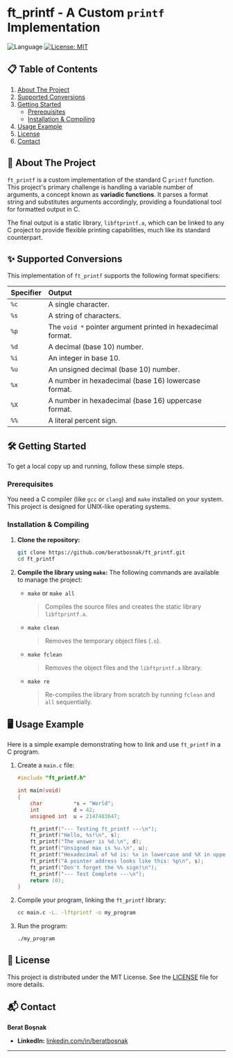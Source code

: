 # ft_printf - A Custom `printf` Implementation

![Language](https://img.shields.io/badge/Language-C-blue?style=for-the-badge&logo=c)
[![License: MIT](https://img.shields.io/badge/License-MIT-yellow.svg?style=for-the-badge)](https://opensource.org/licenses/MIT)

## 📋 Table of Contents

1.  [About The Project](#-about-the-project)
2.  [Supported Conversions](#-supported-conversions)
3.  [Getting Started](#-getting-started)
    -   [Prerequisites](#prerequisites)
    -   [Installation & Compiling](#installation--compiling)
5.  [Usage Example](#-usage-example)
6.  [License](#-license)
7.  [Contact](#-contact)

## 🚀 About The Project

`ft_printf` is a custom implementation of the standard C `printf` function. This project's primary challenge is handling a variable number of arguments, a concept known as **variadic functions**. It parses a format string and substitutes arguments accordingly, providing a foundational tool for formatted output in C.

The final output is a static library, `libftprintf.a`, which can be linked to any C project to provide flexible printing capabilities, much like its standard counterpart.

## ✨ Supported Conversions

This implementation of `ft_printf` supports the following format specifiers:

| Specifier | Output |
| :--- | :--- |
| `%c` | A single character. |
| `%s` | A string of characters. |
| `%p` | The `void *` pointer argument printed in hexadecimal format. |
| `%d` | A decimal (base 10) number. |
| `%i` | An integer in base 10. |
| `%u` | An unsigned decimal (base 10) number. |
| `%x` | A number in hexadecimal (base 16) lowercase format. |
| `%X` | A number in hexadecimal (base 16) uppercase format. |
| `%%` | A literal percent sign. |

## 🛠 Getting Started

To get a local copy up and running, follow these simple steps.

### Prerequisites

You need a C compiler (like `gcc` or `clang`) and `make` installed on your system. This project is designed for UNIX-like operating systems.

### Installation & Compiling

1.  **Clone the repository:**
    ```bash
    git clone https://github.com/beratbosnak/ft_printf.git
    cd ft_printf
    ```

2.  **Compile the library using `make`:**
    The following commands are available to manage the project:

    *   `make` or `make all`
        > Compiles the source files and creates the static library `libftprintf.a`.
    *   `make clean`
        > Removes the temporary object files (`.o`).
    *   `make fclean`
        > Removes the object files and the `libftprintf.a` library.
    *   `make re`
        > Re-compiles the library from scratch by running `fclean` and `all` sequentially.

## 🖥 Usage Example

Here is a simple example demonstrating how to link and use `ft_printf` in a C program.

1.  Create a `main.c` file:

    ```c
    #include "ft_printf.h"

    int main(void)
    {
        char          *s = "World";
        int           d = 42;
        unsigned int  u = 2147483647;

        ft_printf("--- Testing ft_printf ---\n");
        ft_printf("Hello, %s!\n", s);
        ft_printf("The answer is %d.\n", d);
        ft_printf("Unsigned max is %u.\n", u);
        ft_printf("Hexadecimal of %d is: %x in lowercase and %X in uppercase.\n", d, d, d);
        ft_printf("A pointer address looks like this: %p\n", s);
        ft_printf("Don't forget the %% sign!\n");
        ft_printf("--- Test Complete ---\n");
        return (0);
    }
    ```

2.  Compile your program, linking the `ft_printf` library:

    ```bash
    cc main.c -L. -lftprintf -o my_program
    ```

3.  Run the program:
    ```bash
    ./my_program
    ```

## 📄 License

This project is distributed under the MIT License. See the [LICENSE](LICENSE) file for more details.

## 📬 Contact

**Berat Boşnak**

*   **LinkedIn:** [linkedin.com/in/beratbosnak](https://www.linkedin.com/in/beratbosnak)
---